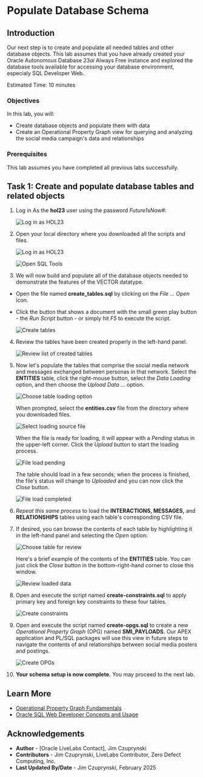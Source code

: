 # Populate Database Schema

## Introduction

Our next step is to create and populate all needed tables and other database objects. This lab assumes that you have already created your Oracle Autonomous Database 23*ai* Always Free instance and explored the database tools available for accessing your database environment, especialy SQL Developer Web.

Estimated Time: 10 minutes

### Objectives

In this lab, you will:

- Create database objects and populate them with data
- Create an Operational Property Graph view for querying and analyzing the social media campaign's data and relationships

### Prerequisites

This lab assumes you have completed all previous labs successfully.

## Task 1: Create and populate database tables and related objects

1. Log in As the **hol23** user using the password *Future1sNow#*:

    ![Log in as HOL23](images/login-hol23-user.png)

2. Open your local directory where you downloaded all the scripts and files.

    ![Log in as HOL23](images/sdw-reopen-as-hol23.png)

    ![Open SQL Tools](images/sdw-open-file-dialog.png)

3. We will now build and populate all of the database objects needed to demonstrate the features of the VECTOR datatype.

- Open the file named **create_tables.sql** by clicking on the *File ... Open* icon. 
- Click the button that shows a document with the small green play button - the *Run Script* button - or simply hit *F5* to execute the script. 

   ![Create tables](./images/create-tables.png)


4. Review the tables have been created properly in the left-hand panel. 

   ![Review list of created tables](./images/created-table-list.png)


5. Now let's populate the tables that comprise the social media network and messages exchanged between personas in that network. Select the **ENTITIES** table, click the right-mouse button, select the *Data Loading* option, and then choose the *Upload Data ...* option.

   ![Choose table loading option](./images/select-table-loading-option.png)

    When prompted, select the **entities.csv** file from the directory where you downloaded files.

   ![Select loading source file](./images/select-loading-source-file.png)

    When the file is ready for loading, it will appear with a *Pending* status in the upper-left corner. Click the *Upload* button to start the loading process.

   ![File load pending](./images/file-load-pending.png)

    The table should load in a few seconds; when the process is finished, the file's status will change to *Uploaded* and you can now click the *Close* button.

   ![File load completed](./images/file-load-complete.png)


6. *Repeat this same process* to load the **INTERACTIONS, MESSAGES,** and **RELATIONSHIPS** tables using each table's corresponding CSV file.


7. If desired, you can browse the contents of each table by highlighting it in the left-hand panel and selecting the *Open* option:

   ![Choose table for review](./images/review-loaded-data.png)

    Here's a brief example of the contents of the **ENTITIES** table. You can just click the *Close* button in the bottom-right-hand corner to close this window.

   ![Review loaded data](./images/entities-loaded-data.png)


8. Open and execute the script named **create-constraints.sql** to apply primary key and foreign key constraints to these four tables.

   ![Create constraints](./images/create-constraints.png)


9. Open and execute the script named **create-opgs.sql** to create a new *Operational Property Graph* (OPG) named **SMI_PAYLOADS.** Our APEX application and PL/SQL packages will use this view in future steps to navigate the contents of and relationships between social media posters and postings.

   ![Create OPGs](./images/create-opgs.png)

10. **Your schema setup is now complete.** You may proceed to the next lab.

## Learn More
- [Operational Property Graph Fundamentals](https://docs.oracle.com/en/database/oracle/property-graph/24.3/spgdg/introduction-property-graphs.html)
- [Oracle SQL Web Developer Concepts and Usage](https://docs.oracle.com/en/cloud/paas/autonomous-database/serverless/adbsb/connect-database-actions.html#GUID-102845D9-6855-4944-8937-5C688939610F)

## Acknowledgements
* **Author** - [Oracle LiveLabs Contact], Jim Czuprynski
* **Contributors** - Jim Czuprynski, LiveLabs Contributor, Zero Defect Computing, Inc.
* **Last Updated By/Date** - Jim Czuprynski, February 2025